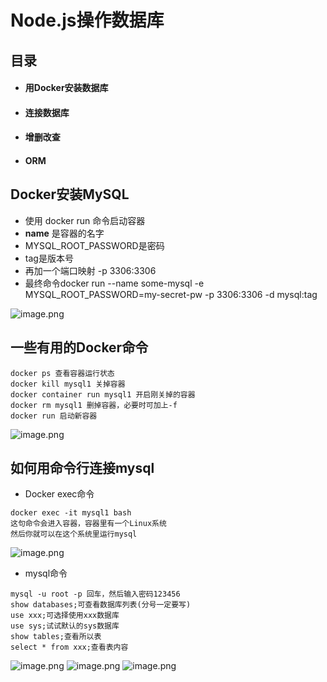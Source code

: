 # Node.js操作数据库

## 目录
- #### 用Docker安装数据库
- #### 连接数据库
- #### 增删改查
- #### ORM

## Docker安装MySQL

- 使用 docker run 命令启动容器
- **name** 是容器的名字
- MYSQL_ROOT_PASSWORD是密码
- tag是版本号
- 再加一个端口映射 -p 3306:3306
- 最终命令docker run --name some-mysql -e MYSQL_ROOT_PASSWORD=my-secret-pw -p 3306:3306 -d mysql:tag

![image.png](https://upload-images.jianshu.io/upload_images/1181204-5293da4a1c50e09c.png?imageMogr2/auto-orient/strip%7CimageView2/2/w/1240)

## 一些有用的Docker命令

```
docker ps 查看容器运行状态
docker kill mysql1 关掉容器
docker container run mysql1 开启刚关掉的容器
docker rm mysql1 删掉容器，必要时可加上-f
docker run 启动新容器
```
![image.png](https://upload-images.jianshu.io/upload_images/1181204-f145b6bd814ffff2.png?imageMogr2/auto-orient/strip%7CimageView2/2/w/1240)


## 如何用命令行连接mysql
- Docker exec命令
```
docker exec -it mysql1 bash
这句命令会进入容器，容器里有一个Linux系统
然后你就可以在这个系统里运行mysql
```
![image.png](https://upload-images.jianshu.io/upload_images/1181204-c8f4ef3a6d694c6e.png?imageMogr2/auto-orient/strip%7CimageView2/2/w/1240)

- mysql命令
```
mysql -u root -p 回车，然后输入密码123456
show databases;可查看数据库列表(分号一定要写)
use xxx;可选择使用xxx数据库
use sys;试试默认的sys数据库
show tables;查看所以表
select * from xxx;查看表内容
```
![image.png](https://upload-images.jianshu.io/upload_images/1181204-08145ce3288d3380.png?imageMogr2/auto-orient/strip%7CimageView2/2/w/1240)
![image.png](https://upload-images.jianshu.io/upload_images/1181204-e24ef3327c51933e.png?imageMogr2/auto-orient/strip%7CimageView2/2/w/1240)
![image.png](https://upload-images.jianshu.io/upload_images/1181204-f800e1bc58f38149.png?imageMogr2/auto-orient/strip%7CimageView2/2/w/1240)
